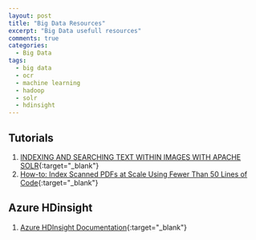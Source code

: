 ```yaml
---
layout: post
title: "Big Data Resources"
excerpt: "Big Data usefull resources"
comments: true
categories:
  - Big Data
tags: 
  - big data
  - ocr
  - machine learning
  - hadoop
  - solr
  - hdinsight
---
```


## Tutorials

1. [INDEXING AND SEARCHING TEXT WITHIN IMAGES WITH APACHE SOLR](https://hortonworks.com/hadoop-tutorial/indexing-and-searching-text-within-images-with-apache-solr/){:target="_blank"}
2. [How-to: Index Scanned PDFs at Scale Using Fewer Than 50 Lines of Code](http://blog.cloudera.com/blog/2015/10/how-to-index-scanned-pdfs-at-scale-using-fewer-than-50-lines-of-code/){:target="_blank"}

## Azure HDinsight
1. [Azure HDInsight Documentation](https://docs.microsoft.com/en-us/azure/hdinsight/){:target="_blank"}